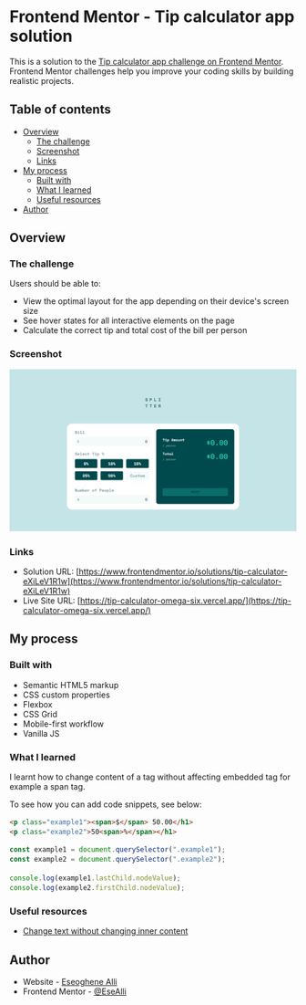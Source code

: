 # Frontend Mentor - Tip calculator app solution

This is a solution to the [Tip calculator app challenge on Frontend Mentor](https://www.frontendmentor.io/challenges/tip-calculator-app-ugJNGbJUX). Frontend Mentor challenges help you improve your coding skills by building realistic projects.

## Table of contents

- [Overview](#overview)
  - [The challenge](#the-challenge)
  - [Screenshot](#screenshot)
  - [Links](#links)
- [My process](#my-process)
  - [Built with](#built-with)
  - [What I learned](#what-i-learned)
  - [Useful resources](#useful-resources)
- [Author](#author)

## Overview

### The challenge

Users should be able to:

- View the optimal layout for the app depending on their device's screen size
- See hover states for all interactive elements on the page
- Calculate the correct tip and total cost of the bill per person

### Screenshot

![](./screenshot.PNG)

### Links

- Solution URL: [https://www.frontendmentor.io/solutions/tip-calculator-eXiLeV1R1w](https://www.frontendmentor.io/solutions/tip-calculator-eXiLeV1R1w)
- Live Site URL: [https://tip-calculator-omega-six.vercel.app/](https://tip-calculator-omega-six.vercel.app/)

## My process

### Built with

- Semantic HTML5 markup
- CSS custom properties
- Flexbox
- CSS Grid
- Mobile-first workflow
- Vanilla JS

### What I learned

I learnt how to change content of a tag without affecting embedded tag for example a span tag.

To see how you can add code snippets, see below:

```html
<p class="example1"><span>$</span> 50.00</h1>
<p class="example2">50<span>%</span></h1>

```

```js
const example1 = document.querySelector(".example1");
const example2 = document.querySelector(".example2");

console.log(example1.lastChild.nodeValue);
console.log(example2.firstChild.nodeValue);
```

### Useful resources

- [Change text without changing inner content](https://stackoverflow.com/questions/38741221/changing-text-of-div-without-changing-its-inner-tag-contents)

## Author

- Website - [Eseoghene Alli](https://esealli.github.io/)
- Frontend Mentor - [@EseAlli](https://www.frontendmentor.io/profile/EseAlli)
